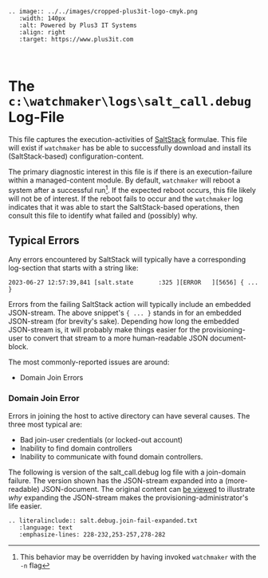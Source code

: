 ```{eval-rst}
.. image:: ../../images/cropped-plus3it-logo-cmyk.png
   :width: 140px
   :alt: Powered by Plus3 IT Systems
   :align: right
   :target: https://www.plus3it.com
```
<br>

# The `c:\watchmaker\logs\salt_call.debug` Log-File

This file captures the execution-activities of [SaltStack](https://docs.saltproject.io/en/latest/contents.html) formulae. This file will exist if `watchmaker` has be able to successfully download and install its (SaltStack-based) configuration-content. 

The primary diagnostic interest in this file is if there is an execution-failure within a managed-content module. By default, `watchmaker` will reboot a system after a successful run[^1]. If the expected reboot occurs, this file likely will not be of interest. If the reboot fails to occur and the `watchmaker` log indicates that it was able to start the SaltStack-based operations, then consult this file to identify what failed and (possibly) why.

## Typical Errors

Any errors encountered by SaltStack will typically have a corresponding log-section that starts with a string like:

```
2023-06-27 12:57:39,841 [salt.state       :325 ][ERROR   ][5656] { ... }
```

Errors from the failing SaltStack action will typically include an embedded JSON-stream. The above snippet's `{ ... }` stands in for an embedded JSON-stream (for brevity's sake). Depending how long the embedded JSON-stream is, it will probably make things easier for the provisioning-user to convert that stream to a more human-readable JSON document-block.

The most commonly-reported issues are around:

- Domain Join Errors

### Domain Join Error

Errors in joining the host to active directory can have several causes. The three most typical are:

- Bad join-user credentials (or locked-out account)
- Inability to find domain controllers
- Inability to communicate with found domain controllers.

The following is version of the salt_call.debug log file with a join-domain failure. The version shown has the JSON-stream expanded into a (more-readable) JSON-document. The original content can [be viewed](salt.debug.join-fail-stream.txt) to illustrate _why_ expanding the JSON-stream makes the provisioning-administrator's life easier.


```{eval-rst}
.. literalinclude:: salt.debug.join-fail-expanded.txt
   :language: text
   :emphasize-lines: 228-232,253-257,278-282
```




[^1]: This behavior may be overridden by having invoked `watchmaker` with the `-n` flag
